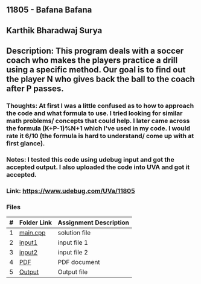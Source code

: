 ## 11805 - Bafana Bafana
## Karthik Bharadwaj Surya

## Description: This program deals with a soccer coach who makes the players practice a drill using a specific method. Our goal is to find out the player N who gives back the ball to the coach after P passes. 

### Thoughts: At first I was a little confused as to how to approach the code and what formula to use. I tried looking for similar math problems/ concepts that could help. I later came across the formula (K+P-1)%N+1 which I've used in my code. I would rate it 6/10 (the formula is hard to understand/ come up with at first glance). 

### Notes: I tested this code using udebug input and got the accepted output. I also uploaded the code into UVA and got  it accepted. 
### Link: https://www.udebug.com/UVa/11805

### Files

|   #   | Folder Link                            | Assignment Description                               |
| :---: | -------------------------------------- | ---------------------------------------------------- |
|   1   | [main.cpp](./main.cpp)                 | solution file                                        |
|   2   | [input1](./in1.txt)                    | input file 1                                         |
|   3   | [input2](./in2.txt)                    | input file 2                                         |
|   4   | [PDF](./p11805.pdf)                    | PDF document                                         |
|   5   | [Output](./out1.txt)                   | Output file                                          |


